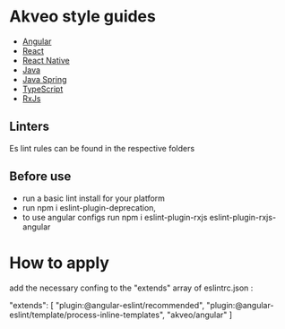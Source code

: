 # Akveo style guides

- [Angular](./angular/angular-styleguide.md)
- [React](./react/react-styleguide.md)
- [React Native](./react-native/react-native-styleguide.md)
- [Java](./java/java-styleguide.md)
- [Java Spring](./java/spring-styleguide.md)
- [TypeScript](./typescript/typescript-styleguide.md)
- [RxJs](./rxjs/rxjs-styleguide.md)

## Linters

Es lint rules can be found in the respective folders

## Before use
* run a basic lint install for your platform
* run  npm i eslint-plugin-deprecation, 
* to use angular configs run  npm i eslint-plugin-rxjs eslint-plugin-rxjs-angular

# How to apply
add the necessary confing to the "extends" array of eslintrc.json :
   
"extends": [
        "plugin:@angular-eslint/recommended",
        "plugin:@angular-eslint/template/process-inline-templates",
        "akveo/angular"
      ]